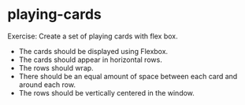 # playing-cards
Exercise: Create a set of playing cards with flex box.
<ul>
<li>The cards should be displayed using Flexbox.</li>
<li>The cards should appear in horizontal rows.</li>
<li>The rows should wrap.</li>
<li>There should be an equal amount of space between each card and around each row.</li>
<li>The rows should be vertically centered in the window.</li>
  </ul>
